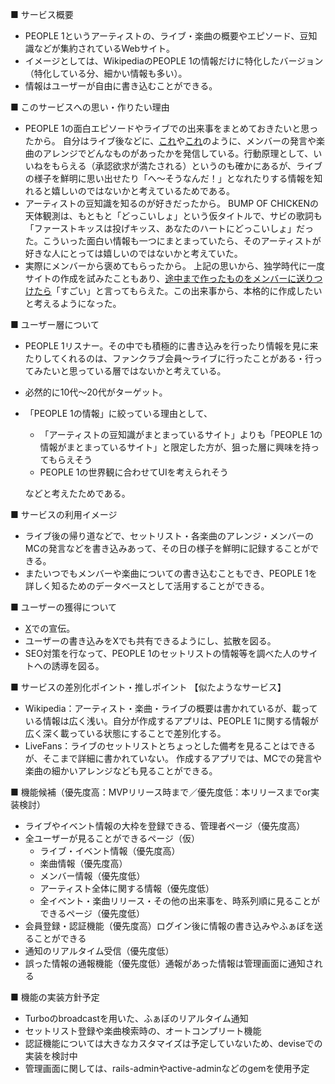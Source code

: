 ■ サービス概要
* PEOPLE 1というアーティストの、ライブ・楽曲の概要やエピソード、豆知識などが集約されているWebサイト。
* イメージとしては、WikipediaのPEOPLE 1の情報だけに特化したバージョン（特化している分、細かい情報も多い）。
* 情報はユーザーが自由に書き込むことができる。

■ このサービスへの思い・作りたい理由
* PEOPLE 1の面白エピソードやライブでの出来事をまとめておきたいと思ったから。
  自分はライブ後などに、[これ](https://x.com/ohkyoku/status/1748352890643910739)や[これ](https://x.com/ohkyoku/status/1840745301424148742)のように、メンバーの発言や楽曲のアレンジでどんなものがあったかを発信している。行動原理として、いいねをもらえる（承認欲求が満たされる）というのも確かにあるが、ライブの様子を鮮明に思い出せたり「へ〜そうなんだ！」となれたりする情報を知れると嬉しいのではないかと考えているためである。
* アーティストの豆知識を知るのが好きだったから。
  BUMP OF CHICKENの天体観測は、もともと「どっこいしょ」という仮タイトルで、サビの歌詞も「ファーストキッスは投げキッス、あなたのハートにどっこいしょ」だった。こういった面白い情報も一つにまとまっていたら、そのアーティストが好きな人にとっては嬉しいのではないかと考えていた。
* 実際にメンバーから褒めてもらったから。
  上記の思いから、独学時代に一度サイトの作成を試みたこともあり、[途中まで作ったものをメンバーに送りつけたら](https://x.com/thebadtenhours/status/1821501042254852116)「すごい」と言ってもらえた。この出来事から、本格的に作成したいと考えるようになった。

■ ユーザー層について
* PEOPLE 1リスナー。その中でも積極的に書き込みを行ったり情報を見に来たりしてくれるのは、ファンクラブ会員〜ライブに行ったことがある・行ってみたいと思っている層ではないかと考えている。
* 必然的に10代〜20代がターゲット。
* 「PEOPLE 1の情報」に絞っている理由として、
  * 「アーティストの豆知識がまとまっているサイト」よりも「PEOPLE 1の情報がまとまっているサイト」と限定した方が、狙った層に興味を持ってもらえそう
  * PEOPLE 1の世界観に合わせてUIを考えられそう
  
  などと考えたためである。

■ サービスの利用イメージ
* ライブ後の帰り道などで、セットリスト・各楽曲のアレンジ・メンバーのMCの発言などを書き込みあって、その日の様子を鮮明に記録することができる。
* またいつでもメンバーや楽曲についての書き込むこともでき、PEOPLE 1を詳しく知るためのデータベースとして活用することができる。

■ ユーザーの獲得について
* [X](https://x.com/ohkyoku)での宣伝。
* ユーザーの書き込みをXでも共有できるようにし、拡散を図る。
* SEO対策を行なって、PEOPLE 1のセットリストの情報等を調べた人のサイトへの誘導を図る。

■ サービスの差別化ポイント・推しポイント
【似たようなサービス】
* Wikipedia：アーティスト・楽曲・ライブの概要は書かれているが、載っている情報は広く浅い。自分が作成するアプリは、PEOPLE 1に関する情報が広く深く載っている状態にすることで差別化する。
* LiveFans：ライブのセットリストとちょっとした備考を見ることはできるが、そこまで詳細に書かれていない。 作成するアプリでは、MCでの発言や楽曲の細かいアレンジなども見ることができる。

■ 機能候補（優先度高：MVPリリース時まで／優先度低：本リリースまでor実装検討）
* ライブやイベント情報の大枠を登録できる、管理者ページ（優先度高）
* 全ユーザーが見ることができるページ（仮）
  * ライブ・イベント情報（優先度高）
  * 楽曲情報（優先度高）
  * メンバー情報（優先度低）
  * アーティスト全体に関する情報（優先度低）
  * 全イベント・楽曲リリース・その他の出来事を、時系列順に見ることができるページ（優先度低）
* 会員登録・認証機能（優先度高）ログイン後に情報の書き込みやふぁぼを送ることができる
* 通知のリアルタイム受信（優先度低）
* 誤った情報の通報機能（優先度低）通報があった情報は管理画面に通知される

■ 機能の実装方針予定
* Turboのbroadcastを用いた、ふぁぼのリアルタイム通知
* セットリスト登録や楽曲検索時の、オートコンプリート機能
* 認証機能については大きなカスタマイズは予定していないため、deviseでの実装を検討中
* 管理画面に関しては、rails-adminやactive-adminなどのgemを使用予定

